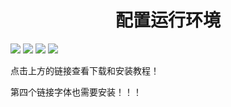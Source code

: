 # <center> 配置运行环境

[![](https://img.shields.io/badge/TeXstudio-4.2.3-orange)](http://texstudio.sourceforge.net/)
[![](https://img.shields.io/badge/TeX%20Live%20Guide-zh--cn--2020-informational)](https://tug.org/texlive/doc/texlive-zh-cn/texlive-zh-cn.pdf)
[![](https://img.shields.io/badge/TeX%20Live-2022-informational)](https://tug.org/texlive/windows.html)
[![](https://img.shields.io/badge/方正粗宋-简-informational)](https://www.zijia.com.cn/125?utm_source=fontsnetcn)

点击上方的链接查看下载和安装教程！

第四个链接字体也需要安装！！！